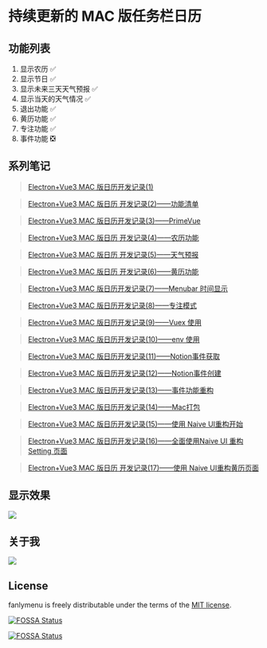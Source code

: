# 持续更新的 MAC 版任务栏日历

## 功能列表
1. 显示农历 ✅️
2. 显示节日 ✅️
3. 显示未来三天天气预报 ✅️
4. 显示当天的天气情况 ✅️
5. 退出功能 ✅️
6. 黄历功能 ✅️
7. 专注功能 ✅️
8. 事件功能 ❎

## 系列笔记

> [Electron+Vue3 MAC 版日历开发记录(1)](https://juejin.cn/post/6968670953836380196)

> [Electron+Vue3 MAC 版日历 开发记录(2)——功能清单](https://juejin.cn/post/6968972252389851172)

> [Electron+Vue3 MAC 版日历开发记录(3)——PrimeVue](https://juejin.cn/post/6969373297116971038)

> [Electron+Vue3 MAC 版日历 开发记录(4)——农历功能](https://juejin.cn/post/6969743835253604388)

> [Electron+Vue3 MAC 版日历 开发记录(5)——天气预报](https://juejin.cn/post/6970220868853039118)

> [Electron+Vue3 MAC 版日历 开发记录(6)——黄历功能](https://juejin.cn/post/6970693669972082701)

> [Electron+Vue3 MAC 版日历开发记录(7)——Menubar 时间显示](https://juejin.cn/post/6971046657764900871)

> [Electron+Vue3 MAC 版日历开发记录(8)——专注模式](https://juejin.cn/post/6971358611012337695)

> [Electron+Vue3 MAC 版日历开发记录(9)——Vuex 使用](https://juejin.cn/post/6971791486593531941)

> [Electron+Vue3 MAC 版日历开发记录(10)——env 使用](https://juejin.cn/post/6972177046667526174)

> [Electron+Vue3 MAC 版日历开发记录(11)——Notion事件获取](https://juejin.cn/post/6972551210993713188/)

> [Electron+Vue3 MAC 版日历开发记录(12)——Notion事件创建](https://juejin.cn/post/6972929508185735181)

> [Electron+Vue3 MAC 版日历开发记录(13)——事件功能重构](https://juejin.cn/post/6973289820906848270)

> [Electron+Vue3 MAC 版日历开发记录(14)——Mac打包](https://juejin.cn/post/6973598301157326879)

> [Electron+Vue3 MAC 版日历开发记录(15)——使用 Naive UI重构开始](https://juejin.cn/post/6974024780366708743)

> [Electron+Vue3 MAC 版日历开发记录(16)——全面使用Naive UI 重构 Setting 页面](https://juejin.cn/post/6974413192420130852)

> [Electron+Vue3 MAC 版日历 开发记录(17)——使用 Naive UI重构黄历页面](https://juejin.cn/post/6974784409434062878)
## 显示效果

![](https://image.coding01.cn/2021/07/01/16251184100753.jpg)

## 关于我

![](https://komarev.com/ghpvc/?username=fanly&color=green)

## License 

fanlymenu is freely distributable under the terms of the [MIT license](https://github.com/fanly/fanlymenu/blob/main/LICENSE).

[![FOSSA Status](https://app.fossa.com/api/projects/git%2Bgithub.com%2Ffanly%2Ffanlymenu.svg?type=shield)](https://app.fossa.com/projects/git%2Bgithub.com%2Ffanly%2Ffanlymenu?ref=badge_shield)

[![FOSSA Status](https://app.fossa.com/api/projects/git%2Bgithub.com%2Ffanly%2Ffanlymenu.svg?type=large)](https://app.fossa.com/projects/git%2Bgithub.com%2Ffanly%2Ffanlymenu?ref=badge_large)
